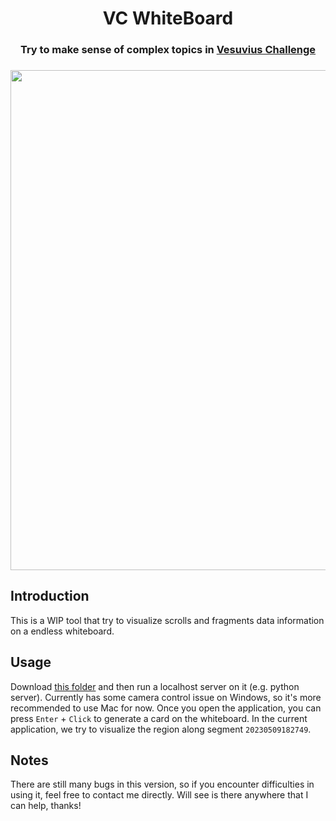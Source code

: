 <h1 align="center">VC WhiteBoard</h1>

<h3 align="center">
Try to make sense of complex topics in <a href="https://scrollprize.org/" target="_blank">Vesuvius Challenge</a>
<h3/>

<p align="center">
    <img src="https://github.com/tomhsiao1260/volume-viewer/assets/31985811/174fb5ec-4f9f-432f-9686-b2bfbbb5bf66" width="800px"/>
</p>

## Introduction

This is a WIP tool that try to visualize scrolls and fragments data information on a endless whiteboard.

## Usage

Download [this folder](https://www.kaggle.com/datasets/yaohsiao123/vc-whiteboard) and then run a localhost server on it (e.g. python server). Currently has some camera control issue on Windows, so it's more recommended to use Mac for now. Once you open the application, you can press `Enter` + `Click` to generate a card on the whiteboard. In the current application, we try to visualize the region along segment `20230509182749`.

## Notes

There are still many bugs in this version, so if you encounter difficulties in using it, feel free to contact me directly. Will see is there anywhere that I can help, thanks!
